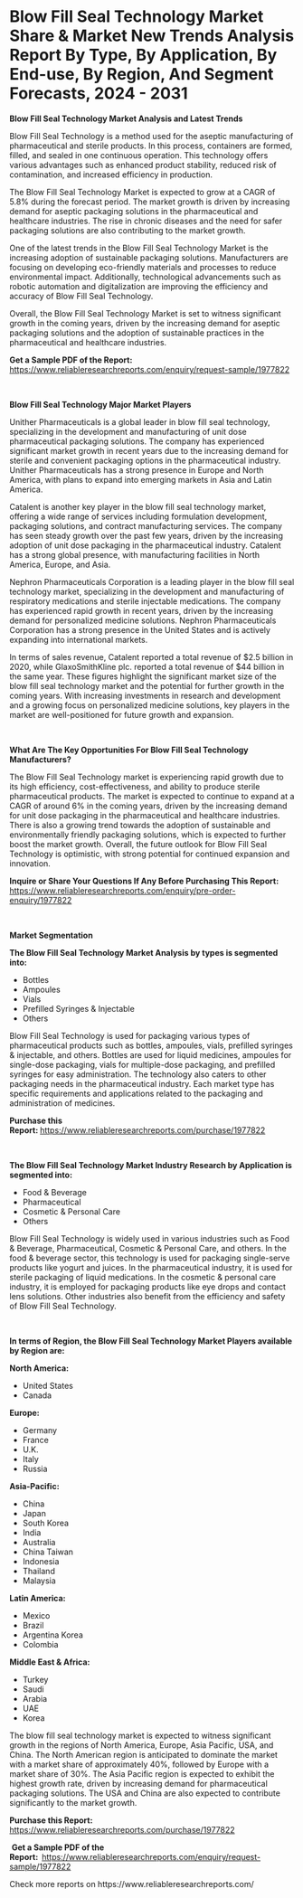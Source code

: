 <p><h1>Blow Fill Seal Technology Market Share & Market New Trends Analysis Report By Type, By Application, By End-use, By Region, And Segment Forecasts, 2024 - 2031</h1></p><p><strong>Blow Fill Seal Technology Market Analysis and Latest Trends</strong></p>
<p><p>Blow Fill Seal Technology is a method used for the aseptic manufacturing of pharmaceutical and sterile products. In this process, containers are formed, filled, and sealed in one continuous operation. This technology offers various advantages such as enhanced product stability, reduced risk of contamination, and increased efficiency in production.</p><p>The Blow Fill Seal Technology Market is expected to grow at a CAGR of 5.8% during the forecast period. The market growth is driven by increasing demand for aseptic packaging solutions in the pharmaceutical and healthcare industries. The rise in chronic diseases and the need for safer packaging solutions are also contributing to the market growth.</p><p>One of the latest trends in the Blow Fill Seal Technology Market is the increasing adoption of sustainable packaging solutions. Manufacturers are focusing on developing eco-friendly materials and processes to reduce environmental impact. Additionally, technological advancements such as robotic automation and digitalization are improving the efficiency and accuracy of Blow Fill Seal Technology.</p><p>Overall, the Blow Fill Seal Technology Market is set to witness significant growth in the coming years, driven by the increasing demand for aseptic packaging solutions and the adoption of sustainable practices in the pharmaceutical and healthcare industries.</p></p>
<p><strong>Get a Sample PDF of the Report:&nbsp;</strong> <a href="https://www.reliableresearchreports.com/enquiry/request-sample/1977822">https://www.reliableresearchreports.com/enquiry/request-sample/1977822</a></p>
<p>&nbsp;</p>
<p><strong>Blow Fill Seal Technology Major Market Players</strong></p>
<p><p>Unither Pharmaceuticals is a global leader in blow fill seal technology, specializing in the development and manufacturing of unit dose pharmaceutical packaging solutions. The company has experienced significant market growth in recent years due to the increasing demand for sterile and convenient packaging options in the pharmaceutical industry. Unither Pharmaceuticals has a strong presence in Europe and North America, with plans to expand into emerging markets in Asia and Latin America.</p><p>Catalent is another key player in the blow fill seal technology market, offering a wide range of services including formulation development, packaging solutions, and contract manufacturing services. The company has seen steady growth over the past few years, driven by the increasing adoption of unit dose packaging in the pharmaceutical industry. Catalent has a strong global presence, with manufacturing facilities in North America, Europe, and Asia.</p><p>Nephron Pharmaceuticals Corporation is a leading player in the blow fill seal technology market, specializing in the development and manufacturing of respiratory medications and sterile injectable medications. The company has experienced rapid growth in recent years, driven by the increasing demand for personalized medicine solutions. Nephron Pharmaceuticals Corporation has a strong presence in the United States and is actively expanding into international markets.</p><p>In terms of sales revenue, Catalent reported a total revenue of $2.5 billion in 2020, while GlaxoSmithKline plc. reported a total revenue of $44 billion in the same year. These figures highlight the significant market size of the blow fill seal technology market and the potential for further growth in the coming years. With increasing investments in research and development and a growing focus on personalized medicine solutions, key players in the market are well-positioned for future growth and expansion.</p></p>
<p>&nbsp;</p>
<p><strong>What Are The Key Opportunities For Blow Fill Seal Technology Manufacturers?</strong></p>
<p><p>The Blow Fill Seal Technology market is experiencing rapid growth due to its high efficiency, cost-effectiveness, and ability to produce sterile pharmaceutical products. The market is expected to continue to expand at a CAGR of around 6% in the coming years, driven by the increasing demand for unit dose packaging in the pharmaceutical and healthcare industries. There is also a growing trend towards the adoption of sustainable and environmentally friendly packaging solutions, which is expected to further boost the market growth. Overall, the future outlook for Blow Fill Seal Technology is optimistic, with strong potential for continued expansion and innovation.</p></p>
<p><strong>Inquire or Share Your Questions If Any Before Purchasing This Report:</strong> <a href="https://www.reliableresearchreports.com/enquiry/pre-order-enquiry/1977822">https://www.reliableresearchreports.com/enquiry/pre-order-enquiry/1977822</a></p>
<p>&nbsp;</p>
<p><strong>Market Segmentation</strong></p>
<p><strong>The Blow Fill Seal Technology Market Analysis by types is segmented into:</strong></p>
<p><ul><li>Bottles</li><li>Ampoules</li><li>Vials</li><li>Prefilled Syringes & Injectable</li><li>Others</li></ul></p>
<p><p>Blow Fill Seal Technology is used for packaging various types of pharmaceutical products such as bottles, ampoules, vials, prefilled syringes & injectable, and others. Bottles are used for liquid medicines, ampoules for single-dose packaging, vials for multiple-dose packaging, and prefilled syringes for easy administration. The technology also caters to other packaging needs in the pharmaceutical industry. Each market type has specific requirements and applications related to the packaging and administration of medicines.</p></p>
<p><strong>Purchase this Report:&nbsp;</strong><a href="https://www.reliableresearchreports.com/purchase/1977822">https://www.reliableresearchreports.com/purchase/1977822</a></p>
<p>&nbsp;</p>
<p><strong>The Blow Fill Seal Technology Market Industry Research by Application is segmented into:</strong></p>
<p><ul><li>Food & Beverage</li><li>Pharmaceutical</li><li>Cosmetic & Personal Care</li><li>Others</li></ul></p>
<p><p>Blow Fill Seal Technology is widely used in various industries such as Food & Beverage, Pharmaceutical, Cosmetic & Personal Care, and others. In the food & beverage sector, this technology is used for packaging single-serve products like yogurt and juices. In the pharmaceutical industry, it is used for sterile packaging of liquid medications. In the cosmetic & personal care industry, it is employed for packaging products like eye drops and contact lens solutions. Other industries also benefit from the efficiency and safety of Blow Fill Seal Technology.</p></p>
<p>&nbsp;</p>
<p><strong>In terms of Region, the Blow Fill Seal Technology Market Players available by Region are:</strong></p>
<p>
    <p> <strong> North America: </strong>
        <ul>
            <li>United States</li>
            <li>Canada</li>
        </ul>
        </p> 
    <p> <strong> Europe: </strong>
        <ul>
            <li>Germany</li>
            <li>France</li>
            <li>U.K.</li>
            <li>Italy</li>
            <li>Russia</li>
        </ul>
        </p> 
    <p> <strong> Asia-Pacific: </strong>
        <ul>
            <li>China</li>
            <li>Japan</li>
            <li>South Korea</li>
            <li>India</li>
            <li>Australia</li>
            <li>China Taiwan</li>
            <li>Indonesia</li>
            <li>Thailand</li>
            <li>Malaysia</li>
        </ul>
        </p> 
    <p> <strong> Latin America: </strong>
        <ul>
            <li>Mexico</li>
            <li>Brazil</li>
            <li>Argentina Korea</li>
            <li>Colombia</li>
        </ul>
        </p> 
    <p> <strong> Middle East & Africa: </strong>
        <ul>
            <li>Turkey</li>
            <li>Saudi</li>
            <li>Arabia</li>
            <li>UAE</li>
            <li>Korea</li>
        </ul>
    </p>
    </p>
<p><p>The blow fill seal technology market is expected to witness significant growth in the regions of North America, Europe, Asia Pacific, USA, and China. The North American region is anticipated to dominate the market with a market share of approximately 40%, followed by Europe with a market share of 30%. The Asia Pacific region is expected to exhibit the highest growth rate, driven by increasing demand for pharmaceutical packaging solutions. The USA and China are also expected to contribute significantly to the market growth.</p></p>
<p><strong>Purchase this Report: </strong><a href="https://www.reliableresearchreports.com/purchase/1977822">https://www.reliableresearchreports.com/purchase/1977822</a></p>
<p>&nbsp;<strong>Get a Sample PDF of the Report:&nbsp;&nbsp;</strong><a href="https://www.reliableresearchreports.com/enquiry/request-sample/1977822">https://www.reliableresearchreports.com/enquiry/request-sample/1977822</a></p>
<p><strong></strong></p>
<p>Check more reports on https://www.reliableresearchreports.com/</p>